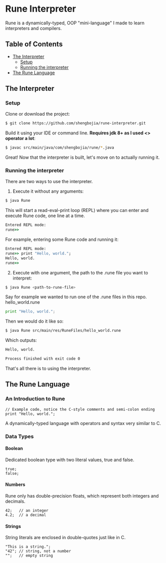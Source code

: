 # Rune Interpreter

Rune is a dynamically-typed, OOP "mini-language" I made to learn interpreters and compilers.

## Table of Contents
* [The Interpreter](#the-interpreter)
  * [Setup](#setup)
  * [Running the interpreter](#running-the-interpreter)
* [The Rune Language](#the-rune-language)

## The Interpreter

### Setup
Clone or download the project:
```sh
$ git clone https://github.com/shengbojia/rune-interpreter.git
```
Build it using your IDE or command line. **Requires jdk 8+ as I used <> operator a lot**:
```sh
$ javac src/main/java/com/shengbojia/rune/*.java
```

Great! Now that the interpreter is built, let's move on to actually running it.
### Running the interpreter
There are two ways to use the interpreter.
1. Execute it without any arguments:
```sh
$ java Rune
```
This will start a read-eval-print loop (REPL) where you can enter and execute Rune code, one line at a time.
```cmd
Entered REPL mode:
rune>>
```
For example, entering some Rune code and running it:
```cmd
Entered REPL mode:
rune>> print "Hello, world.";
Hello, world.
rune>>
```

2. Execute with one argument, the path to the .rune file you want to interpret:
```sh
$ java Rune <path-to-rune-file>
```
Say for example we wanted to run one of the .rune files in this repo.
hello_world.rune
```python
print "Hello, world.";
```
Then we would do it like so:
```sh
$ java Rune src/main/res/RuneFiles/hello_world.rune
```
Which outputs:
```cmd
Hello, world.

Process finished with exit code 0
```
That's all there is to using the interpreter.

## The Rune Language

### An Introduction to Rune
```
// Example code, notice the C-style comments and semi-colon ending
print "Hello, world.";
```
A dynamically-typed language with operators and syntax very similar to C.

### Data Types
#### Boolean
Dedicated boolean type with two literal values, true and false.
```
true;
false;
```
#### Numbers
Rune only has double-precision floats, which represent both integers and decimals.
```
42;   // an integer
4.2;  // a decimal
```
#### Strings
String literals are enclosed in double-quotes just like in C.
```
"This is a string.";
"42"; // string, not a number
"";   // empty string
```
